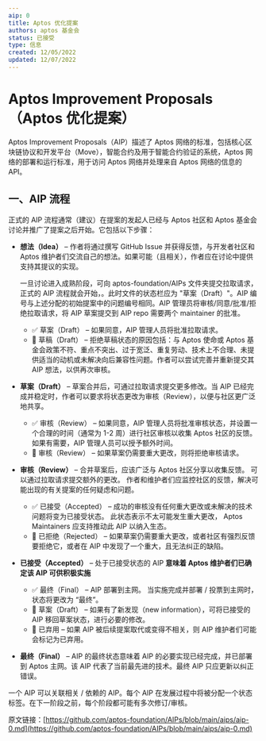 ```yaml
---
aip: 0
title: Aptos 优化提案
authors: aptos 基金会
status: 已接受
type: 信息
created: 12/05/2022
updated: 12/07/2022
---
```

# Aptos Improvement Proposals（Aptos 优化提案）

Aptos Improvement Proposals（AIP）描述了 Aptos 网络的标准，包括核心区块链协议和开发平台（Move），智能合约及用于智能合约验证的系统，Aptos 网络的部署和运行标准，用于访问 Aptos 网络并处理来自 Aptos 网络的信息的 API。

## 一、AIP 流程

正式的 AIP 流程通常（建议）在提案的发起人已经与 Aptos 社区和 Aptos 基金会讨论并推广了提案之后开始。它包括以下步骤：

  * **想法（Idea）** – 作者将通过撰写 GitHub Issue 并获得反馈，与开发者社区和 Aptos 维护者们交流自己的想法。如果可能（且相关），作者应在讨论中提供支持其提议的实现。

    一旦讨论进入成熟阶段，可向 aptos-foundation/AIPs 文件夹提交拉取请求，正式的 AIP 流程就会开始，。此时文件的状态栏应为 "草案（Draft）"。AIP 编号与上述分配的初始提案中的问题编号相同。AIP 管理员将审核/同意/批准/拒绝拉取请求，将 AIP 草案提交到 AIP repo 需要两个 maintainer 的批准。

    * ✅ 草案（Draft） – 如果同意，AIP 管理人员将批准拉取请求。
    * 🛑 草稿（Draft） – 拒绝草稿状态的原因包括：与 Aptos 使命或 Aptos 基金会政策不符、重点不突出、过于宽泛、重复劳动、技术上不合理、未提供适当的动机或未解决向后兼容性问题。作者可以尝试完善并重新提交其 AIP 想法，以供再次审核。

  * **草案（Draft）** – 草案合并后，可通过拉取请求提交更多修改。当 AIP 已经完成并稳定时，作者可以要求将状态更改为审核（Review），以便与社区更广泛地共享。

    * ✅ 审核（Review） – 如果同意，AIP 管理人员将批准审核状态，并设置一个合理的时间（通常为 1-2 周）进行社区审核以收集 Aptos 社区的反馈。 如果有需要，AIP 管理人员可以授予额外时间。
    * 🛑 审核（Review） – 如果草案仍需要重大更改，则将拒绝审核请求。

  * **审核（Review）** – 合并草案后，应该广泛与 Aptos 社区分享以收集反馈。 可以通过拉取请求提交额外的更改。 作者和维护者们应监控社区的反馈，解决可能出现的有关提案的任何疑虑和问题。

    * ✅ 已接受（Accepted） – 成功的审核没有任何重大更改或未解决的技术问题将变为已接受状态。 此状态表示不太可能发生重大更改， Aptos Maintainers 应支持推动此 AIP 以纳入生态。
    * 🛑 已拒绝（Rejected） – 如果草案仍需要重大更改，或者社区有强烈反馈要拒绝它，或者在 AIP 中发现了一个重大，且无法纠正的缺陷。

  * **已接受（Accepted）** –  处于已接受状态的 AIP **意味着 Aptos 维护者们已确定该 AIP 可供积极实施**

    * ✅ 最终（Final） – AIP 部署到主网。 当实施完成并部署 / 投票到主网时，状态将更改为 “最终”。
    * 🛑 草案（Draft） –  如果有了新发现（new information），可将已接受的 AIP 移回草案状态，进行必要的修改。
    * 🛑 已弃用 – 如果 AIP 被后续提案取代或变得不相关，则 AIP 维护者们可能会标记为已弃用。

  * **最终（Final）** – AIP 的最终状态意味着 AIP 的必要实现已经完成，并已部署到 Aptos 主网。该 AIP 代表了当前最先进的技术。最终 AIP 只应更新以纠正错误。

一个 AIP 可以关联相关 / 依赖的 AIP。每个 AIP 在发展过程中将被分配一个状态标签。在下一阶段之前，每个阶段都可能有多次修订/审核。

原文链接：[https://github.com/aptos-foundation/AIPs/blob/main/aips/aip-0.md](https://github.com/aptos-foundation/AIPs/blob/main/aips/aip-0.md)